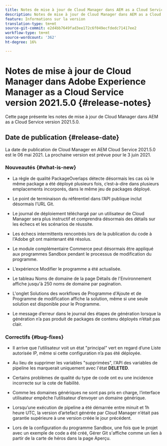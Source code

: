 ```yaml
---
title: Notes de mise à jour de Cloud Manager dans AEM as a Cloud Service version 2021.5.0
description: Notes de mise à jour de Cloud Manager dans AEM as a Cloud Service version 2021.5.0
feature: Informations sur la version
translation-type: tm+mt
source-git-commit: e2d4bb7649fad3ee172c6f049ecfdedc71417ee2
workflow-type: tm+mt
source-wordcount: '362'
ht-degree: 16%

---
```



# Notes de mise à jour de Cloud Manager dans Adobe Experience Manager as a Cloud Service version 2021.5.0 {#release-notes}

Cette page présente les notes de mise à jour de Cloud Manager dans AEM as a Cloud Service version 2021.5.0.

## Date de publication {#release-date}

La date de publication de Cloud Manager en AEM Cloud Service 2021.5.0 est le 06 mai 2021.
La prochaine version est prévue pour le 3 juin 2021.

### Nouveautés {#what-is-new}

* La règle de qualité PackageOverlaps détecte désormais les cas où le même package a été déployé plusieurs fois, c’est-à-dire dans plusieurs emplacements incorporés, dans le même jeu de packages déployé.

* Le point de terminaison du référentiel dans l’API publique inclut désormais l’URL Git.

* Le journal de déploiement téléchargé par un utilisateur de Cloud Manager sera plus instructif et comprendra désormais des détails sur les échecs et les scénarios de réussite.

* Les échecs intermittents rencontrés lors de la publication du code à l&#39;Adobe git ont maintenant été résolus.

* Le module complémentaire Commerce peut désormais être appliqué aux programmes Sandbox pendant le processus de modification du programme.

* L’expérience Modifier le programme a été actualisée.

* Le tableau Noms de domaine de la page Détails de l&#39;Environnement affiche jusqu&#39;à 250 noms de domaine par pagination.

* L&#39;onglet Solutions des workflows de Programme d&#39;Ajoute et de Programme de modification affiche la solution, même si une seule solution est disponible pour le Programme.

* Le message d’erreur dans le journal des étapes de génération lorsque la génération n’a pas produit de packages de contenu déployés n’était pas clair.

### Correctifs {#bug-fixes}

* Il arrive que l’utilisateur voit un état &quot;principal&quot; vert en regard d’une Liste autorisée IP, même si cette configuration n’a pas été déployée.

* Au lieu de supprimer les variables &quot;supprimées&quot;, l&#39;API des variables de pipeline les marquerait uniquement avec l&#39;état **DELETED**.

* Certains problèmes de qualité du type de code ont eu une incidence incorrecte sur la cote de fiabilité.

* Comme les domaines génériques ne sont pas pris en charge, l’interface utilisateur empêche l’utilisateur d’envoyer un domaine générique.

* Lorsqu’une exécution de pipeline a été démarrée entre minuit et 1h heure UTC, la version d’artefact générée par Cloud Manager n’était pas garantie supérieure à une version créée le jour précédent.

* Lors de la configuration du programme Sandbox, une fois que le projet avec un exemple de code a été créé, Gérer Git s&#39;affiche comme un lien à partir de la carte de héros dans la page Aperçu.